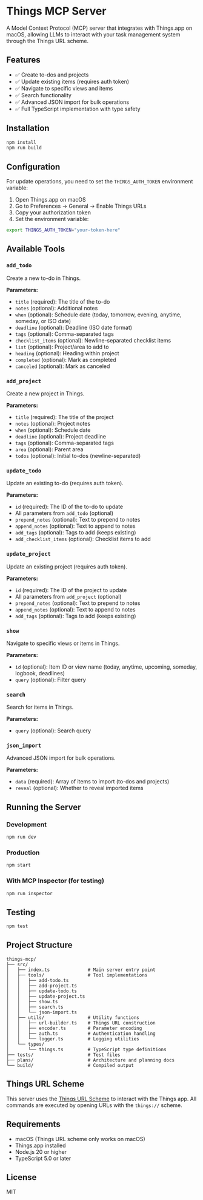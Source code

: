 # Things MCP Server

A Model Context Protocol (MCP) server that integrates with Things.app on macOS, allowing LLMs to interact with your task management system through the Things URL scheme.

## Features

- ✅ Create to-dos and projects
- ✅ Update existing items (requires auth token)
- ✅ Navigate to specific views and items
- ✅ Search functionality
- ✅ Advanced JSON import for bulk operations
- ✅ Full TypeScript implementation with type safety

## Installation

```bash
npm install
npm run build
```

## Configuration

For update operations, you need to set the `THINGS_AUTH_TOKEN` environment variable:

1. Open Things.app on macOS
2. Go to Preferences → General → Enable Things URLs
3. Copy your authorization token
4. Set the environment variable:

```bash
export THINGS_AUTH_TOKEN="your-token-here"
```

## Available Tools

### `add_todo`
Create a new to-do in Things.

**Parameters:**
- `title` (required): The title of the to-do
- `notes` (optional): Additional notes
- `when` (optional): Schedule date (today, tomorrow, evening, anytime, someday, or ISO date)
- `deadline` (optional): Deadline (ISO date format)
- `tags` (optional): Comma-separated tags
- `checklist_items` (optional): Newline-separated checklist items
- `list` (optional): Project/area to add to
- `heading` (optional): Heading within project
- `completed` (optional): Mark as completed
- `canceled` (optional): Mark as canceled

### `add_project`
Create a new project in Things.

**Parameters:**
- `title` (required): The title of the project
- `notes` (optional): Project notes
- `when` (optional): Schedule date
- `deadline` (optional): Project deadline
- `tags` (optional): Comma-separated tags
- `area` (optional): Parent area
- `todos` (optional): Initial to-dos (newline-separated)

### `update_todo`
Update an existing to-do (requires auth token).

**Parameters:**
- `id` (required): The ID of the to-do to update
- All parameters from `add_todo` (optional)
- `prepend_notes` (optional): Text to prepend to notes
- `append_notes` (optional): Text to append to notes
- `add_tags` (optional): Tags to add (keeps existing)
- `add_checklist_items` (optional): Checklist items to add

### `update_project`
Update an existing project (requires auth token).

**Parameters:**
- `id` (required): The ID of the project to update
- All parameters from `add_project` (optional)
- `prepend_notes` (optional): Text to prepend to notes
- `append_notes` (optional): Text to append to notes
- `add_tags` (optional): Tags to add (keeps existing)

### `show`
Navigate to specific views or items in Things.

**Parameters:**
- `id` (optional): Item ID or view name (today, anytime, upcoming, someday, logbook, deadlines)
- `query` (optional): Filter query

### `search`
Search for items in Things.

**Parameters:**
- `query` (optional): Search query

### `json_import`
Advanced JSON import for bulk operations.

**Parameters:**
- `data` (required): Array of items to import (to-dos and projects)
- `reveal` (optional): Whether to reveal imported items

## Running the Server

### Development
```bash
npm run dev
```

### Production
```bash
npm start
```

### With MCP Inspector (for testing)
```bash
npm run inspector
```

## Testing

```bash
npm test
```

## Project Structure

```
things-mcp/
├── src/
│   ├── index.ts              # Main server entry point
│   ├── tools/                # Tool implementations
│   │   ├── add-todo.ts
│   │   ├── add-project.ts
│   │   ├── update-todo.ts
│   │   ├── update-project.ts
│   │   ├── show.ts
│   │   ├── search.ts
│   │   └── json-import.ts
│   ├── utils/                # Utility functions
│   │   ├── url-builder.ts    # Things URL construction
│   │   ├── encoder.ts        # Parameter encoding
│   │   ├── auth.ts           # Authentication handling
│   │   └── logger.ts         # Logging utilities
│   └── types/
│       └── things.ts         # TypeScript type definitions
├── tests/                    # Test files
├── plans/                    # Architecture and planning docs
└── build/                    # Compiled output
```

## Things URL Scheme

This server uses the [Things URL Scheme](https://culturedcode.com/things/support/articles/2803573/) to interact with the Things app. All commands are executed by opening URLs with the `things://` scheme.

## Requirements

- macOS (Things URL scheme only works on macOS)
- Things.app installed
- Node.js 20 or higher
- TypeScript 5.0 or later

## License

MIT
